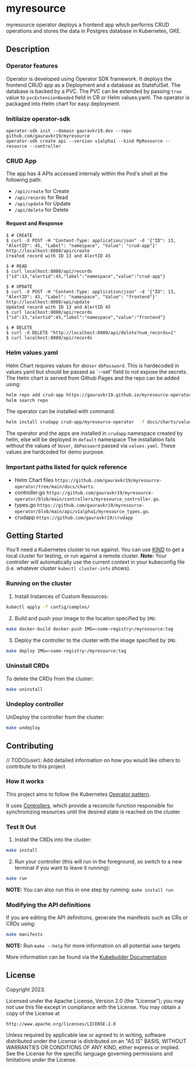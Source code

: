 # myresource
myresource operator deploys a frontend app which performs CRUD operations and stores the data in Postgres database in Kubernetes, GKE.

## Description
### Operator features
Operator is developed using Operator SDK framework. It deploys the frontend CRUD app as a Deployment and a database as StatefulSet. The database is backed by a PVC. The PVC can be extended by passing `true` value to `pvcExtensionNeeded` field in CR or Helm values.yaml. The operator is packaged into Helm chart for easy deployment. 

### Initilaize operator-sdk
```
operator-sdk init --domain gauravkr19.dev --repo github.com/gauravkr19/myresource
operator-sdk create api --version v1alpha1 --kind MyResource --resource --controller
```
### CRUD App
The app has 4 APIs accessed internaly within the Pod's shell at the following path:
* `/api/create` for Create
* `/api/records` for Read
* `/api/update` for Update
* `/api/delete` for Delete

#### Request and Response
```
$ # CREATE
$ curl -X POST -H "Content-Type: application/json" -d '{"ID": 13, "AlertID": 45, "Label": "namespace", "Value": "crud-app"}' http://localhost:8080/api/create
Created record with ID 13 and AlertID 45

$ # READ
$ curl localhost:8080/api/records
{"id":13,"alertid":45,"label":"namespace","value":"crud-app"}

$ # UPDATE
$ curl -X POST -H "Content-Type: application/json" -d '{"ID": 13, "AlertID": 45, "Label": "namespace", "Value": "frontend"}' http://localhost:8080/api/update
Updated record with ID 13 and AlertID 45
$ curl localhost:8080/api/records
{"id":13,"alertid":45,"label":"namespace","value":"frontend"}

$ # DELETE
$ curl -X DELETE "http://localhost:8080/api/delete?num_records=1"
$ curl localhost:8080/api/records

```

### Helm values.yaml
Helm Chart requires values for  `dbUser` `dbPassword`. This is hardecoded in values.yaml but should be passed as `--set' field to not expose the secrets.
The Helm chart is served from Github Pages and the repo can be added using:
```sh
helm repo add crud-app https://gauravkr19.github.io/myresource-operator
helm search repo
```
The operator can be installed with command:

```sh
helm install crudapp crud-app/myresource-operator  -f docs/charts/values.yaml  --namespace crudapp --create-namespace
```

The operator and the apps are installed in `crudapp` namespace created by helm, else will be deployed in `default` namespace
The installation fails without the values of `bUser`, `dbPassword` passed via `values.yaml`. These values are hardcoded for demo purpose.


### Important paths listed for quick reference
* Helm Chart files `https://github.com/gauravkr19/myresource-operator/tree/main/docs/charts`.
* controller.go `https://github.com/gauravkr19/myresource-operator/blob/main/controllers/myresource_controller.go`.
* types.go `https://github.com/gauravkr19/myresource-operator/blob/main/api/v1alpha1/myresource_types.go`.
* crudapp `https://github.com/gauravkr19/crudapp`



## Getting Started
You’ll need a Kubernetes cluster to run against. You can use [KIND](https://sigs.k8s.io/kind) to get a local cluster for testing, or run against a remote cluster.
**Note:** Your controller will automatically use the current context in your kubeconfig file (i.e. whatever cluster `kubectl cluster-info` shows).

### Running on the cluster
1. Install Instances of Custom Resources:

```sh
kubectl apply -f config/samples/
```

2. Build and push your image to the location specified by `IMG`:

```sh
make docker-build docker-push IMG=<some-registry>/myresource:tag
```

3. Deploy the controller to the cluster with the image specified by `IMG`:

```sh
make deploy IMG=<some-registry>/myresource:tag
```

### Uninstall CRDs
To delete the CRDs from the cluster:

```sh
make uninstall
```

### Undeploy controller
UnDeploy the controller from the cluster:

```sh
make undeploy
```

## Contributing
// TODO(user): Add detailed information on how you would like others to contribute to this project

### How it works
This project aims to follow the Kubernetes [Operator pattern](https://kubernetes.io/docs/concepts/extend-kubernetes/operator/).

It uses [Controllers](https://kubernetes.io/docs/concepts/architecture/controller/),
which provide a reconcile function responsible for synchronizing resources until the desired state is reached on the cluster.

### Test It Out
1. Install the CRDs into the cluster:

```sh
make install
```

2. Run your controller (this will run in the foreground, so switch to a new terminal if you want to leave it running):

```sh
make run
```

**NOTE:** You can also run this in one step by running: `make install run`

### Modifying the API definitions
If you are editing the API definitions, generate the manifests such as CRs or CRDs using:

```sh
make manifests
```

**NOTE:** Run `make --help` for more information on all potential `make` targets

More information can be found via the [Kubebuilder Documentation](https://book.kubebuilder.io/introduction.html)

## License

Copyright 2023.

Licensed under the Apache License, Version 2.0 (the "License");
you may not use this file except in compliance with the License.
You may obtain a copy of the License at

    http://www.apache.org/licenses/LICENSE-2.0

Unless required by applicable law or agreed to in writing, software
distributed under the License is distributed on an "AS IS" BASIS,
WITHOUT WARRANTIES OR CONDITIONS OF ANY KIND, either express or implied.
See the License for the specific language governing permissions and
limitations under the License.
